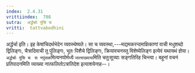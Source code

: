 ```yaml
---
index:  2.4.31
vrittiindex:  708
sutra:  अर्द्धर्चाः पुंसि च
vritti:  tattvabodhini 
---
```


अर्द्धर्चा इति। इह केषांचिदर्थभेदेन व्यवस्थेष्यते। सा च व्यवस्था,---मद्यमकरन्दमाक्षिकाणां वाची मधुशब्दो द्विलिङ्गः, चैत्रादिवाची तु पुंलिङ्गः, भूतः पिशैचे द्विलिङ्गः, क्रियावचनस्तु विशेष्येलिङ्ग इत्येवं यथायथं ज्ञेया। `अर्द्धर्चाः पुंसि च ` `स नपुंसक`मित्यनयोर्मध्ये `जात्याख्याया`मिति चतुःसूत्र्याः सङ्गतिरिह चिन्त्या। बहूनां वचनं प्रतिपादनमिति व्याख्या नात्फलितोऽत्रातिदेश इत्याशयेनाह--।

